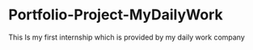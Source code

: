 # Portfolio-Project-MyDailyWork
This Is my first internship which is provided by my daily work company
